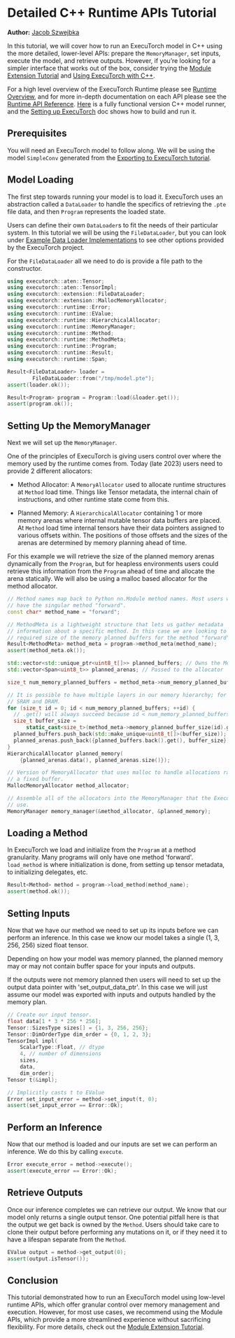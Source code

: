 # Detailed C++ Runtime APIs Tutorial

**Author:** [Jacob Szwejbka](https://github.com/JacobSzwejbka)

In this tutorial, we will cover how to run an ExecuTorch model in C++ using the more detailed, lower-level APIs: prepare the `MemoryManager`, set inputs, execute the model, and retrieve outputs. However, if you’re looking for a simpler interface that works out of the box, consider trying the [Module Extension Tutorial](extension-module.md) and [Using ExecuTorch with C++](using-executorch-cpp.md).

For a high level overview of the ExecuTorch Runtime please see [Runtime Overview](runtime-overview.md), and for more in-depth documentation on
each API please see the [Runtime API Reference](executorch-runtime-api-reference.rst).
[Here](https://github.com/pytorch/executorch/blob/main/examples/portable/executor_runner/executor_runner.cpp) is a fully functional version C++ model runner, and the [Setting up ExecuTorch](getting-started-setup.md) doc shows how to build and run it.


## Prerequisites

You will need an ExecuTorch model to follow along. We will be using
the model `SimpleConv` generated from the [Exporting to ExecuTorch tutorial](tutorials/export-to-executorch-tutorial).

## Model Loading

The first step towards running your model is to load it. ExecuTorch uses an abstraction called a `DataLoader` to handle the specifics of retrieving the `.pte` file data, and then `Program` represents the loaded state.

Users can define their own `DataLoader`s to fit the needs of their particular system. In this tutorial we will be using the `FileDataLoader`, but you can look under [Example Data Loader Implementations](https://github.com/pytorch/executorch/tree/main/extension/data_loader) to see other options provided by the ExecuTorch project.

For the `FileDataLoader` all we need to do is provide a file path to the constructor.

``` cpp
using executorch::aten::Tensor;
using executorch::aten::TensorImpl;
using executorch::extension::FileDataLoader;
using executorch::extension::MallocMemoryAllocator;
using executorch::runtime::Error;
using executorch::runtime::EValue;
using executorch::runtime::HierarchicalAllocator;
using executorch::runtime::MemoryManager;
using executorch::runtime::Method;
using executorch::runtime::MethodMeta;
using executorch::runtime::Program;
using executorch::runtime::Result;
using executorch::runtime::Span;

Result<FileDataLoader> loader =
        FileDataLoader::from("/tmp/model.pte");
assert(loader.ok());

Result<Program> program = Program::load(&loader.get());
assert(program.ok());
```

## Setting Up the MemoryManager

Next we will set up the `MemoryManager`.

One of the principles of ExecuTorch is giving users control over where the memory used by the runtime comes from. Today (late 2023) users need to provide 2 different allocators:

* Method Allocator: A `MemoryAllocator` used to allocate runtime structures at `Method` load time. Things like Tensor metadata, the internal chain of instructions, and other runtime state come from this.

* Planned Memory: A `HierarchicalAllocator` containing 1 or more memory arenas where internal mutable tensor data buffers are placed. At `Method` load time internal tensors have their data pointers assigned to various offsets within. The positions of those offsets and the sizes of the arenas are determined by memory planning ahead of time.

For this example we will retrieve the size of the planned memory arenas dynamically from the `Program`, but for heapless environments users could retrieve this information from the `Program` ahead of time and allocate the arena statically. We will also be using a malloc based allocator for the method allocator.

``` cpp
// Method names map back to Python nn.Module method names. Most users will only
// have the singular method "forward".
const char* method_name = "forward";

// MethodMeta is a lightweight structure that lets us gather metadata
// information about a specific method. In this case we are looking to get the
// required size of the memory planned buffers for the method "forward".
Result<MethodMeta> method_meta = program->method_meta(method_name);
assert(method_meta.ok());

std::vector<std::unique_ptr<uint8_t[]>> planned_buffers; // Owns the Memory
std::vector<Span<uint8_t>> planned_arenas; // Passed to the allocator

size_t num_memory_planned_buffers = method_meta->num_memory_planned_buffers();

// It is possible to have multiple layers in our memory hierarchy; for example,
// SRAM and DRAM.
for (size_t id = 0; id < num_memory_planned_buffers; ++id) {
  // .get() will always succeed because id < num_memory_planned_buffers.
  size_t buffer_size =
      static_cast<size_t>(method_meta->memory_planned_buffer_size(id).get());
  planned_buffers.push_back(std::make_unique<uint8_t[]>(buffer_size));
  planned_arenas.push_back({planned_buffers.back().get(), buffer_size});
}
HierarchicalAllocator planned_memory(
    {planned_arenas.data(), planned_arenas.size()});

// Version of MemoryAllocator that uses malloc to handle allocations rather then
// a fixed buffer.
MallocMemoryAllocator method_allocator;

// Assemble all of the allocators into the MemoryManager that the Executor will
// use.
MemoryManager memory_manager(&method_allocator, &planned_memory);
```

## Loading a Method

In ExecuTorch we load and initialize from the `Program` at a method granularity. Many programs will only have one method 'forward'. `load_method` is where initialization is done, from setting up tensor metadata, to initializing delegates, etc.

``` cpp
Result<Method> method = program->load_method(method_name);
assert(method.ok());
```

## Setting Inputs

Now that we have our method we need to set up its inputs before we can
perform an inference. In this case we know our model takes a single (1, 3, 256, 256)
sized float tensor.

Depending on how your model was memory planned, the planned memory may or may
not contain buffer space for your inputs and outputs.

If the outputs were not memory planned then users will need to set up the output data pointer with 'set_output_data_ptr'. In this case we will just assume our model was exported with inputs and outputs handled by the memory plan.

``` cpp
// Create our input tensor.
float data[1 * 3 * 256 * 256];
Tensor::SizesType sizes[] = {1, 3, 256, 256};
Tensor::DimOrderType dim_order = {0, 1, 2, 3};
TensorImpl impl(
    ScalarType::Float, // dtype
    4, // number of dimensions
    sizes,
    data,
    dim_order);
Tensor t(&impl);

// Implicitly casts t to EValue
Error set_input_error = method->set_input(t, 0);
assert(set_input_error == Error::Ok);
```

## Perform an Inference

Now that our method is loaded and our inputs are set we can perform an inference. We do this by calling `execute`.

``` cpp
Error execute_error = method->execute();
assert(execute_error == Error::Ok);
```

## Retrieve Outputs

Once our inference completes we can retrieve our output. We know that our model only returns a single output tensor. One potential pitfall here is that the output we get back is owned by the `Method`. Users should take care to clone their output before performing any mutations on it, or if they need it to have a lifespan separate from the `Method`.

``` cpp
EValue output = method->get_output(0);
assert(output.isTensor());
```

## Conclusion

This tutorial demonstrated how to run an ExecuTorch model using low-level runtime APIs, which offer granular control over memory management and execution. However, for most use cases, we recommend using the Module APIs, which provide a more streamlined experience without sacrificing flexibility. For more details, check out the [Module Extension Tutorial](extension-module.md).
